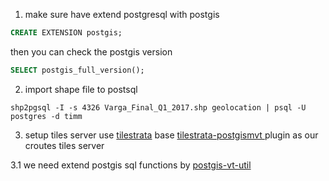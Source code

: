 1. make sure have extend postgresql with postgis
```sql
CREATE EXTENSION postgis;
```
then you can check the postgis version
```sql
SELECT postgis_full_version();
```

2. import shape file to postsql
```shell
shp2pgsql -I -s 4326 Varga_Final_Q1_2017.shp geolocation | psql -U postgres -d timm
```

3. setup tiles server
use [tilestrata](https://github.com/naturalatlas/tilestrata) base [tilestrata-postgismvt
](https://github.com/Stezii/tilestrata-postgismvt) plugin as our croutes tiles server

3.1 we need extend postgis sql functions by [postgis-vt-util](https://github.com/mapbox/postgis-vt-util)